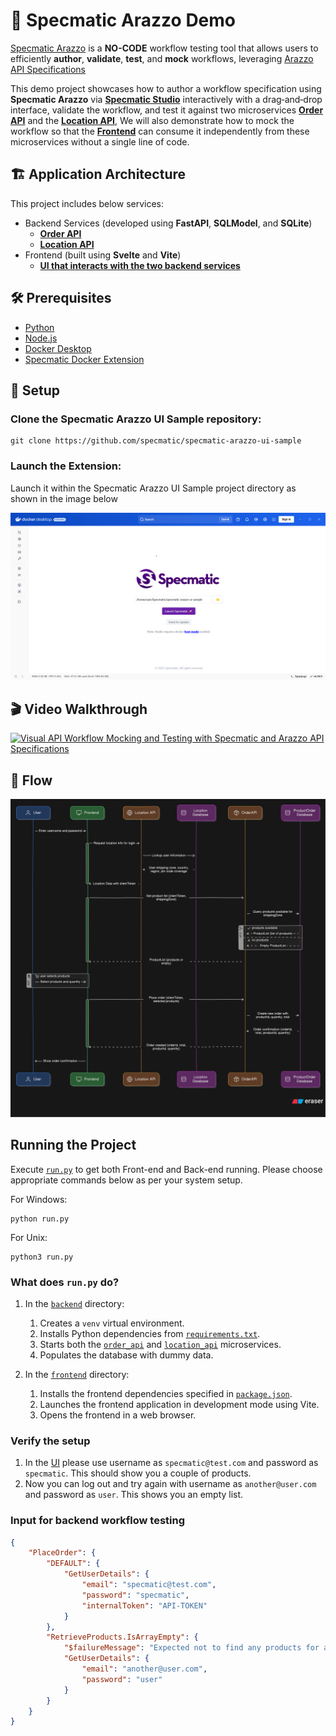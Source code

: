 # 🚀 Specmatic Arazzo Demo

[Specmatic Arazzo](https://hub.docker.com/extensions/specmatic/specmatic-docker-desktop-extension) is a **NO-CODE** workflow testing tool that allows users to efficiently **author**, **validate**, **test**, and **mock** workflows, leveraging [Arazzo API Specifications](https://spec.openapis.org/arazzo/latest.html)

This demo project showcases how to author a workflow specification using **Specmatic Arazzo** via [**Specmatic Studio**](https://specmatic.io/specmatic-studio/) interactively with a drag‑and‑drop interface, validate the workflow, and test it against two microservices [**Order API**](./backend/order_api) and the [**Location API**](./backend/location_api), We will also demonstrate how to mock the workflow so that the [**Frontend**](./frontend) can consume it independently from these microservices without a single line of code.

## 🏗️ Application Architecture

This project includes below services:
- Backend Services (developed using **FastAPI**, **SQLModel**, and **SQLite**)
  - [**Order API**](./backend/order_api)
  - [**Location API**](./backend/location_api)
- Frontend (built using **Svelte** and **Vite**)
  - [**UI that interacts with the two backend services**](./frontend)

## 🛠️ Prerequisites

- [Python](https://www.python.org/)
- [Node.js](https://nodejs.org/en/download/)
- [Docker Desktop](https://www.docker.com/products/docker-desktop/)
- [Specmatic Docker Extension](https://hub.docker.com/extensions/specmatic/specmatic-docker-desktop-extension)

## 🔧 Setup

### Clone the Specmatic Arazzo UI Sample repository:
```shell
git clone https://github.com/specmatic/specmatic-arazzo-ui-sample
```

### Launch the Extension:
Launch it within the Specmatic Arazzo UI Sample project directory as shown in the image below

![Specmatic Docker Extension](./assets/studio.png)

## 🎬 Video Walkthrough

[![Visual API Workflow Mocking and Testing with Specmatic and Arazzo API Specifications](https://img.youtube.com/vi/jrkFKh37_N0/hqdefault.jpg)](https://youtu.be/jrkFKh37_N0)

## 📝 Flow

![Diagram](./assets/flow.svg)

## Running the Project

Execute [`run.py`](./run.py) to get both Front-end and Back-end running.
Please choose appropriate commands below as per your system setup.

For Windows:
```shell
python run.py
```

For Unix:
```shell
python3 run.py
```

### What does `run.py` do?

1. In the [`backend`](./backend/) directory:
   1. Creates a `venv` virtual environment.
   2. Installs Python dependencies from [`requirements.txt`](./backend/requirements.txt).
   3. Starts both the [`order_api`](./backend/order_api/) and [`location_api`](./backend/location_api/) microservices.
   4. Populates the database with dummy data.

2. In the [`frontend`](./frontend/) directory:
   1. Installs the frontend dependencies specified in [`package.json`](./frontend/package.json).
   2. Launches the frontend application in development mode using Vite.
   3. Opens the frontend in a web browser.

### Verify the setup
1. In the [UI](http://localhost:5173) please use username as `specmatic@test.com` and password as `specmatic`. This should show you a couple of products.
2. Now you can log out and try again with username as `another@user.com` and password as `user`. This shows you an empty list.

### Input for backend workflow testing

```json
{
    "PlaceOrder": {
        "DEFAULT": {
            "GetUserDetails": {
                "email": "specmatic@test.com",
                "password": "specmatic",
                "internalToken": "API-TOKEN"
            }
        },
        "RetrieveProducts.IsArrayEmpty": {
            "$failureMessage": "Expected not to find any products for another@user, as they belong to B Zone",
            "GetUserDetails": {
                "email": "another@user.com",
                "password": "user"
            }
        }
    }
}
```
